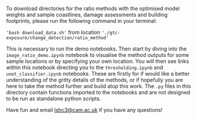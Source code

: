 To download directories for the ratio methods with the optimised model weights and sample coastlines, damage assessments and building footprints, please run the following command in your terminal:

`'bash download_data.sh'` from location `'./gtc-exposure/change_detection/ratio_method'`

This is necessary to run the demo notebooks. Then start by diving into the `image_ratio_demo.ipynb` notebook to visualise the method outputs for some sample locations or by specifying your own location. You will then see links within this notebook directing you to the `thresholding.ipynb` and `unet_classifier.ipynb` notebooks. These are firstly for if would like a better understanding of the gritty details of the methods, or if hopefully you are here to take the method further and build atop this work. The `.py` files in this directory contain functions imported to the notebooks and are not designed to be run as standalone python scripts. 

Have fun and email lshc3@cam.ac.uk if you have any questions!
